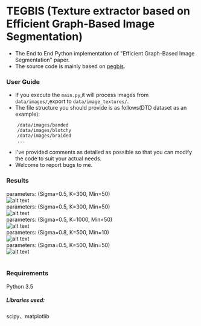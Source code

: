 # TEGBIS (Texture extractor based on Efficient Graph-Based Image Segmentation)
- The End to End Python implementation of "Efficient Graph-Based Image Segmentation" paper.
- The source code is mainly based on [pegbis](https://github.com/salaee/pegbis).

### User Guide
- If you execute the `main.py`,it will process images from `data/images/`,export to
`data/image_textures/`.
- The file structure you should provide is as follows(DTD dataset as an example):
```angular2html
    /data/images/banded
    /data/images/blotchy
    /data/images/braided
    ...
```
- I've provided comments as detailed as possible so that you can modify the code to 
  suit your actual needs.
- Welcome to report bugs to me.

### Results
parameters: (Sigma=0.5, K=300, Min=50) <br>
![alt text](https://github.com/salaee/egbis/blob/master/results/results_1.png)
<br>
parameters: (Sigma=0.5, K=300, Min=50) <br>
![alt text](https://github.com/salaee/egbis/blob/master/results/results_2.png)
<br>
parameters: (Sigma=0.5, K=1000, Min=50) <br>
![alt text](https://github.com/salaee/egbis/blob/master/results/results_3.png)
<br>
parameters: (Sigma=0.8, K=500, Min=10) <br>
![alt text](https://github.com/salaee/egbis/blob/master/results/results_4.png)
<br>
parameters: (Sigma=0.5, K=500, Min=50) <br>
![alt text](https://github.com/salaee/egbis/blob/master/results/results_5.png)
<br>
<br>
### Requirements
Python 3.5<br>

##### Libraries used: 
scipy、matplotlib


